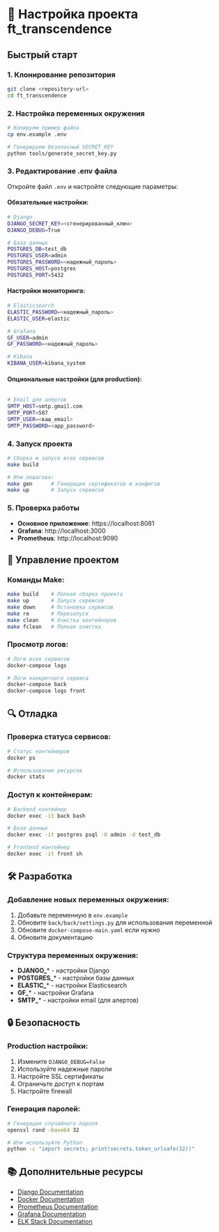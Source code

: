 # 🚀 Настройка проекта ft_transcendence

## Быстрый старт

### 1. Клонирование репозитория
```bash
git clone <repository-url>
cd ft_transcendence
```

### 2. Настройка переменных окружения
```bash
# Копируем пример файла
cp env.example .env

# Генерируем безопасный SECRET_KEY
python tools/generate_secret_key.py
```

### 3. Редактирование .env файла
Откройте файл `.env` и настройте следующие параметры:

#### Обязательные настройки:
```bash
# Django
DJANGO_SECRET_KEY=<сгенерированный_ключ>
DJANGO_DEBUG=True

# База данных
POSTGRES_DB=test_db
POSTGRES_USER=admin
POSTGRES_PASSWORD=<надежный_пароль>
POSTGRES_HOST=postgres
POSTGRES_PORT=5432
```

#### Настройки мониторинга:
```bash
# Elasticsearch
ELASTIC_PASSWORD=<надежный_пароль>
ELASTIC_USER=elastic

# Grafana
GF_USER=admin
GF_PASSWORD=<надежный_пароль>

# Kibana
KIBANA_USER=kibana_system
```

#### Опциональные настройки (для production):
```bash

# Email для алертов
SMTP_HOST=smtp.gmail.com
SMTP_PORT=587
SMTP_USER=<ваш_email>
SMTP_PASSWORD=<app_password>
```

### 4. Запуск проекта
```bash
# Сборка и запуск всех сервисов
make build

# Или пошагово:
make gen      # Генерация сертификатов и конфигов
make up       # Запуск сервисов
```

### 5. Проверка работы
- **Основное приложение**: https://localhost:8081
- **Grafana**: http://localhost:3000
- **Prometheus**: http://localhost:9090

## 🔧 Управление проектом

### Команды Make:
```bash
make build    # Полная сборка проекта
make up       # Запуск сервисов
make down     # Остановка сервисов
make re       # Перезапуск
make clean    # Очистка контейнеров
make fclean   # Полная очистка
```

### Просмотр логов:
```bash
# Логи всех сервисов
docker-compose logs

# Логи конкретного сервиса
docker-compose back
docker-compose logs front
```

## 🔍 Отладка

### Проверка статуса сервисов:
```bash
# Статус контейнеров
docker ps

# Использование ресурсов
docker stats
```

### Доступ к контейнерам:
```bash
# Backend контейнер
docker exec -it back bash

# База данных
docker exec -it postgres psql -U admin -d test_db

# Frontend контейнер
docker exec -it front sh
```

## 🛠️ Разработка

### Добавление новых переменных окружения:
1. Добавьте переменную в `env.example`
2. Обновите `back/back/settings.py` для использования переменной
3. Обновите `docker-compose-main.yaml` если нужно
4. Обновите документацию

### Структура переменных окружения:
- **DJANGO_*** - настройки Django
- **POSTGRES_*** - настройки базы данных
- **ELASTIC_*** - настройки Elasticsearch
- **GF_*** - настройки Grafana
- **SMTP_*** - настройки email (для алертов)

## 🔒 Безопасность

### Production настройки:
1. Измените `DJANGO_DEBUG=False`
2. Используйте надежные пароли
3. Настройте SSL сертификаты
4. Ограничьте доступ к портам
5. Настройте firewall

### Генерация паролей:
```bash
# Генерация случайного пароля
openssl rand -base64 32

# Или используйте Python
python -c "import secrets; print(secrets.token_urlsafe(32))"
```

## 📚 Дополнительные ресурсы

- [Django Documentation](https://docs.djangoproject.com/)
- [Docker Documentation](https://docs.docker.com/)
- [Prometheus Documentation](https://prometheus.io/docs/)
- [Grafana Documentation](https://grafana.com/docs/)
- [ELK Stack Documentation](https://www.elastic.co/guide/) 